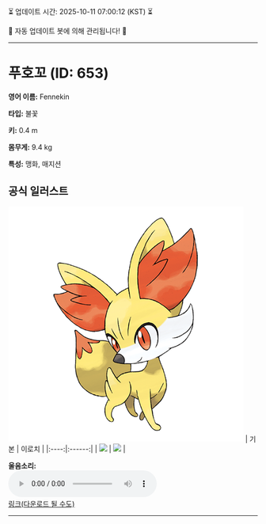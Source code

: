 
⏳ 업데이트 시간: 2025-10-11 07:00:12 (KST) ⏳

🤖 자동 업데이트 봇에 의해 관리됩니다! 🤖

---

# 푸호꼬 (ID: 653)
**영어 이름:** Fennekin

**타입:** 불꽃

**키:** 0.4 m

**몸무게:** 9.4 kg

**특성:** 맹화, 매지션

## 공식 일러스트
![](https://raw.githubusercontent.com/PokeAPI/sprites/master/sprites/pokemon/other/official-artwork/653.png)
| 기본 | 이로치 |
|:----:|:------:|
| <img src="http://play.pokemonshowdown.com/sprites/ani/fennekin.gif" width="200"> | <img src="http://play.pokemonshowdown.com/sprites/ani-shiny/fennekin.gif" width="200"> |

**울음소리:**<br><audio controls src="https://raw.githubusercontent.com/PokeAPI/cries/main/cries/pokemon/latest/653.ogg"></audio><br> [링크(다운로드 될 수도)](https://raw.githubusercontent.com/PokeAPI/cries/main/cries/pokemon/latest/653.ogg)


---
